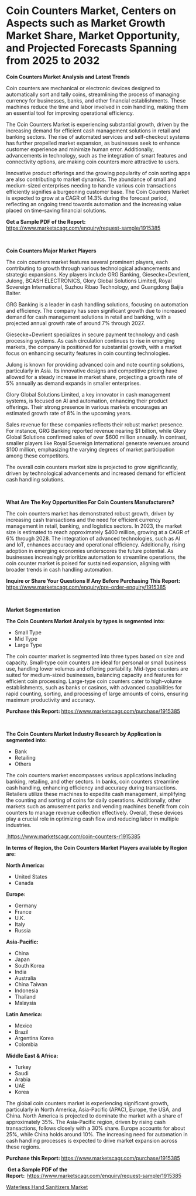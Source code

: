 <p><h1>Coin Counters Market, Centers on Aspects such as Market Growth Market Share, Market Opportunity, and Projected Forecasts Spanning from 2025 to 2032</h1></p><p><strong>Coin Counters Market Analysis and Latest Trends</strong></p>
<p><p>Coin counters are mechanical or electronic devices designed to automatically sort and tally coins, streamlining the process of managing currency for businesses, banks, and other financial establishments. These machines reduce the time and labor involved in coin handling, making them an essential tool for improving operational efficiency.</p><p>The Coin Counters Market is experiencing substantial growth, driven by the increasing demand for efficient cash management solutions in retail and banking sectors. The rise of automated services and self-checkout systems has further propelled market expansion, as businesses seek to enhance customer experience and minimize human error. Additionally, advancements in technology, such as the integration of smart features and connectivity options, are making coin counters more attractive to users.</p><p>Innovative product offerings and the growing popularity of coin sorting apps are also contributing to market dynamics. The abundance of small and medium-sized enterprises needing to handle various coin transactions efficiently signifies a burgeoning customer base. The Coin Counters Market is expected to grow at a CAGR of 14.3% during the forecast period, reflecting an ongoing trend towards automation and the increasing value placed on time-saving financial solutions.</p></p>
<p><strong>Get a Sample PDF of the Report:&nbsp;</strong> <a href="https://www.marketscagr.com/enquiry/request-sample/1915385?utm_campaign=2383&utm_medium=2&utm_source=Github&utm_content=ia&utm_term=28032025&utm_id=coin-counters">https://www.marketscagr.com/enquiry/request-sample/1915385</a></p>
<p>&nbsp;</p>
<p><strong>Coin Counters Major Market Players</strong></p>
<p><p>The coin counters market features several prominent players, each contributing to growth through various technological advancements and strategic expansions. Key players include GRG Banking, Giesecke+Devrient, Julong, BCASH ELECTRONICS, Glory Global Solutions Limited, Royal Sovereign International, Suzhou Ribao Technology, and Guangdong Baijia Baiter.</p><p>GRG Banking is a leader in cash handling solutions, focusing on automation and efficiency. The company has seen significant growth due to increased demand for cash management solutions in retail and banking, with a projected annual growth rate of around 7% through 2027.</p><p>Giesecke+Devrient specializes in secure payment technology and cash processing systems. As cash circulation continues to rise in emerging markets, the company is positioned for substantial growth, with a market focus on enhancing security features in coin counting technologies.</p><p>Julong is known for providing advanced coin and note counting solutions, particularly in Asia. Its innovative designs and competitive pricing have allowed for a steady increase in market share, projecting a growth rate of 5% annually as demand expands in smaller enterprises.</p><p>Glory Global Solutions Limited, a key innovator in cash management systems, is focused on AI and automation, enhancing their product offerings. Their strong presence in various markets encourages an estimated growth rate of 8% in the upcoming years.</p><p>Sales revenue for these companies reflects their robust market presence. For instance, GRG Banking reported revenue nearing $1 billion, while Glory Global Solutions confirmed sales of over $600 million annually. In contrast, smaller players like Royal Sovereign International generate revenues around $100 million, emphasizing the varying degrees of market participation among these competitors. </p><p>The overall coin counters market size is projected to grow significantly, driven by technological advancements and increased demand for efficient cash handling solutions.</p></p>
<p>&nbsp;</p>
<p><strong>What Are The Key Opportunities For Coin Counters Manufacturers?</strong></p>
<p><p>The coin counters market has demonstrated robust growth, driven by increasing cash transactions and the need for efficient currency management in retail, banking, and logistics sectors. In 2023, the market size is estimated to reach approximately $400 million, growing at a CAGR of 6% through 2028. The integration of advanced technologies, such as AI and IoT, enhances accuracy and operational efficiency. Additionally, rising adoption in emerging economies underscores the future potential. As businesses increasingly prioritize automation to streamline operations, the coin counter market is poised for sustained expansion, aligning with broader trends in cash handling automation.</p></p>
<p><strong>Inquire or Share Your Questions If Any Before Purchasing This Report:</strong> <a href="https://www.marketscagr.com/enquiry/pre-order-enquiry/1915385?utm_campaign=2383&utm_medium=2&utm_source=Github&utm_content=ia&utm_term=28032025&utm_id=coin-counters">https://www.marketscagr.com/enquiry/pre-order-enquiry/1915385</a></p>
<p>&nbsp;</p>
<p><strong>Market Segmentation</strong></p>
<p><strong>The Coin Counters Market Analysis by types is segmented into:</strong></p>
<p><ul><li>Small Type</li><li>Mid Type</li><li>Large Type</li></ul></p>
<p><p>The coin counter market is segmented into three types based on size and capacity. Small-type coin counters are ideal for personal or small business use, handling lower volumes and offering portability. Mid-type counters are suited for medium-sized businesses, balancing capacity and features for efficient coin processing. Large-type coin counters cater to high-volume establishments, such as banks or casinos, with advanced capabilities for rapid counting, sorting, and processing of large amounts of coins, ensuring maximum productivity and accuracy.</p></p>
<p><strong>Purchase this Report:&nbsp;</strong><a href="https://www.marketscagr.com/purchase/1915385?utm_campaign=2383&utm_medium=2&utm_source=Github&utm_content=ia&utm_term=28032025&utm_id=coin-counters">https://www.marketscagr.com/purchase/1915385</a></p>
<p>&nbsp;</p>
<p><strong>The Coin Counters Market Industry Research by Application is segmented into:</strong></p>
<p><ul><li>Bank</li><li>Retailing</li><li>Others</li></ul></p>
<p><p>The coin counters market encompasses various applications including banking, retailing, and other sectors. In banks, coin counters streamline cash handling, enhancing efficiency and accuracy during transactions. Retailers utilize these machines to expedite cash management, simplifying the counting and sorting of coins for daily operations. Additionally, other markets such as amusement parks and vending machines benefit from coin counters to manage revenue collection effectively. Overall, these devices play a crucial role in optimizing cash flow and reducing labor in multiple industries.</p></p>
<p><a href="https://www.marketscagr.com/coin-counters-r1915385?utm_campaign=2383&utm_medium=2&utm_source=Github&utm_content=ia&utm_term=28032025&utm_id=coin-counters">&nbsp;https://www.marketscagr.com/coin-counters-r1915385</a></p>
<p><strong>In terms of Region, the Coin Counters Market Players available by Region are:</strong></p>
<p>
    <p> <strong> North America: </strong>
        <ul>
            <li>United States</li>
            <li>Canada</li>
        </ul>
        </p> 
    <p> <strong> Europe: </strong>
        <ul>
            <li>Germany</li>
            <li>France</li>
            <li>U.K.</li>
            <li>Italy</li>
            <li>Russia</li>
        </ul>
        </p> 
    <p> <strong> Asia-Pacific: </strong>
        <ul>
            <li>China</li>
            <li>Japan</li>
            <li>South Korea</li>
            <li>India</li>
            <li>Australia</li>
            <li>China Taiwan</li>
            <li>Indonesia</li>
            <li>Thailand</li>
            <li>Malaysia</li>
        </ul>
        </p> 
    <p> <strong> Latin America: </strong>
        <ul>
            <li>Mexico</li>
            <li>Brazil</li>
            <li>Argentina Korea</li>
            <li>Colombia</li>
        </ul>
        </p> 
    <p> <strong> Middle East & Africa: </strong>
        <ul>
            <li>Turkey</li>
            <li>Saudi</li>
            <li>Arabia</li>
            <li>UAE</li>
            <li>Korea</li>
        </ul>
    </p>
    </p>
<p><p>The global coin counters market is experiencing significant growth, particularly in North America, Asia-Pacific (APAC), Europe, the USA, and China. North America is projected to dominate the market with a share of approximately 35%. The Asia-Pacific region, driven by rising cash transactions, follows closely with a 30% share. Europe accounts for about 25%, while China holds around 10%. The increasing need for automation in cash handling processes is expected to drive market expansion across these regions.</p></p>
<p><strong>Purchase this Report: </strong><a href="https://www.marketscagr.com/purchase/1915385?utm_campaign=2383&utm_medium=2&utm_source=Github&utm_content=ia&utm_term=28032025&utm_id=coin-counters">https://www.marketscagr.com/purchase/1915385</a></p>
<p>&nbsp;<strong>Get a Sample PDF of the Report:&nbsp;&nbsp;</strong><a href="https://www.marketscagr.com/enquiry/request-sample/1915385?utm_campaign=2383&utm_medium=2&utm_source=Github&utm_content=ia&utm_term=28032025&utm_id=coin-counters">https://www.marketscagr.com/enquiry/request-sample/1915385</a></p>
<p><strong></strong></p>
<p><p><a href="https://github.com/lehumiston1971679/Market-Research-Report-List-1/blob/main/waterless-hand-sanitizers-market.md?utm_campaign=2383&utm_medium=2&utm_source=Github&utm_content=ia&utm_term=28032025&utm_id=coin-counters">Waterless Hand Sanitizers Market</a></p></p>